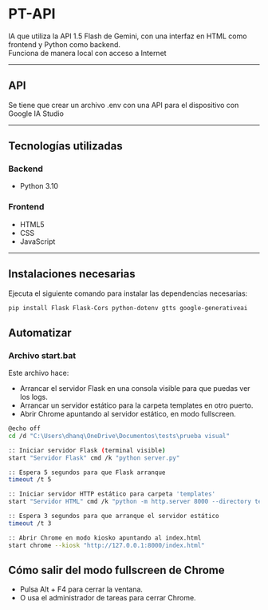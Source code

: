 # PT-API

IA que utiliza la API 1.5 Flash de Gemini, con una interfaz en HTML como frontend y Python como backend.  
Funciona de manera local con acceso a Internet  

---
## API
Se tiene que crear un archivo .env con una API para el dispositivo con Google IA Studio  

---  

## Tecnologías utilizadas

### Backend
- Python 3.10

### Frontend
- HTML5  
- CSS  
- JavaScript

---

## Instalaciones necesarias

Ejecuta el siguiente comando para instalar las dependencias necesarias:

```bash
pip install Flask Flask-Cors python-dotenv gtts google-generativeai   

```   
## Automatizar   
### Archivo start.bat   
Este archivo hace:   
- Arrancar el servidor Flask en una consola visible para que puedas ver los logs.   
- Arrancar un servidor estático para la carpeta templates en otro puerto.   
- Abrir Chrome apuntando al servidor estático, en modo fullscreen.   

```bash
@echo off
cd /d "C:\Users\dhanq\OneDrive\Documentos\tests\prueba visual"

:: Iniciar servidor Flask (terminal visible)
start "Servidor Flask" cmd /k "python server.py"

:: Espera 5 segundos para que Flask arranque
timeout /t 5 

:: Iniciar servidor HTTP estático para carpeta 'templates'
start "Servidor HTML" cmd /k "python -m http.server 8000 --directory templates"

:: Espera 3 segundos para que arranque el servidor estático
timeout /t 3 

:: Abrir Chrome en modo kiosko apuntando al index.html
start chrome --kiosk "http://127.0.0.1:8000/index.html"

```

## Cómo salir del modo fullscreen de Chrome
- Pulsa Alt + F4 para cerrar la ventana.
- O usa el administrador de tareas para cerrar Chrome.
